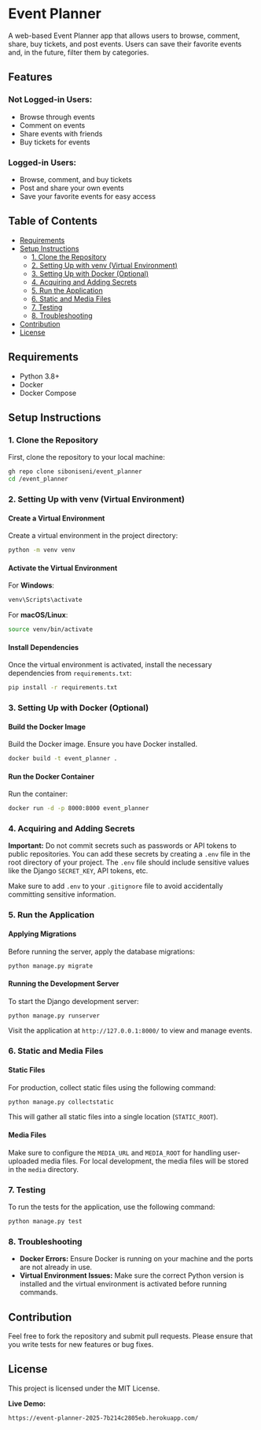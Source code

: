 # Event Planner

A web-based Event Planner app that allows users to browse, comment, share, buy tickets, and post events. Users can save their favorite events and, in the future, filter them by categories.

## Features

### Not Logged-in Users:
- Browse through events
- Comment on events
- Share events with friends
- Buy tickets for events

### Logged-in Users:
- Browse, comment, and buy tickets
- Post and share your own events
- Save your favorite events for easy access

## Table of Contents
- [Requirements](#requirements)
- [Setup Instructions](#setup-instructions)
  - [1. Clone the Repository](#1-clone-the-repository)
  - [2. Setting Up with venv (Virtual Environment)](#2-setting-up-with-venv-virtual-environment)
  - [3. Setting Up with Docker (Optional)](#3-setting-up-with-docker-optional)
  - [4. Acquiring and Adding Secrets](#4-acquiring-and-adding-secrets)
  - [5. Run the Application](#5-run-the-application)
  - [6. Static and Media Files](#6-static-and-media-files)
  - [7. Testing](#7-testing)
  - [8. Troubleshooting](#8-troubleshooting)
- [Contribution](#contribution)
- [License](#license)

## Requirements

- Python 3.8+
- Docker 
- Docker Compose 

## Setup Instructions

### 1. Clone the Repository

First, clone the repository to your local machine:

```bash
gh repo clone siboniseni/event_planner
cd /event_planner
```

### 2. Setting Up with venv (Virtual Environment)

#### Create a Virtual Environment

Create a virtual environment in the project directory:

```bash
python -m venv venv
```

#### Activate the Virtual Environment

For **Windows**:

```bash
venv\Scripts\activate
```

For **macOS/Linux**:

```bash
source venv/bin/activate
```

#### Install Dependencies

Once the virtual environment is activated, install the necessary dependencies from `requirements.txt`:

```bash
pip install -r requirements.txt
```

### 3. Setting Up with Docker (Optional)

#### Build the Docker Image

Build the Docker image. Ensure you have Docker installed.

```bash
docker build -t event_planner .
```

#### Run the Docker Container

Run the container:

```bash
docker run -d -p 8000:8000 event_planner
```

### 4. Acquiring and Adding Secrets

**Important:** Do not commit secrets such as passwords or API tokens to public repositories. You can add these secrets by creating a `.env` file in the root directory of your project. The `.env` file should include sensitive values like the Django `SECRET_KEY`, API tokens, etc.

Make sure to add `.env` to your `.gitignore` file to avoid accidentally committing sensitive information.

### 5. Run the Application

#### Applying Migrations

Before running the server, apply the database migrations:

```bash
python manage.py migrate
```

#### Running the Development Server

To start the Django development server:

```bash
python manage.py runserver
```

Visit the application at `http://127.0.0.1:8000/` to view and manage events.

### 6. Static and Media Files

#### Static Files

For production, collect static files using the following command:

```bash
python manage.py collectstatic
```

This will gather all static files into a single location (`STATIC_ROOT`).

#### Media Files

Make sure to configure the `MEDIA_URL` and `MEDIA_ROOT` for handling user-uploaded media files. For local development, the media files will be stored in the `media` directory.

### 7. Testing

To run the tests for the application, use the following command:

```bash
python manage.py test
```

### 8. Troubleshooting

- **Docker Errors:** Ensure Docker is running on your machine and the ports are not already in use.
- **Virtual Environment Issues:** Make sure the correct Python version is installed and the virtual environment is activated before running commands.

## Contribution

Feel free to fork the repository and submit pull requests. Please ensure that you write tests for new features or bug fixes.

## License

This project is licensed under the MIT License.



**Live Demo:**
   ```bash
   https://event-planner-2025-7b214c2805eb.herokuapp.com/
   ```

